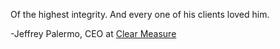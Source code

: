 ---
---
<p>Of the highest integrity. And every one of his clients loved him.</p>
<footer>-Jeffrey Palermo, CEO at <a href="https://www.clear-measure.com/">Clear Measure</a></footer>